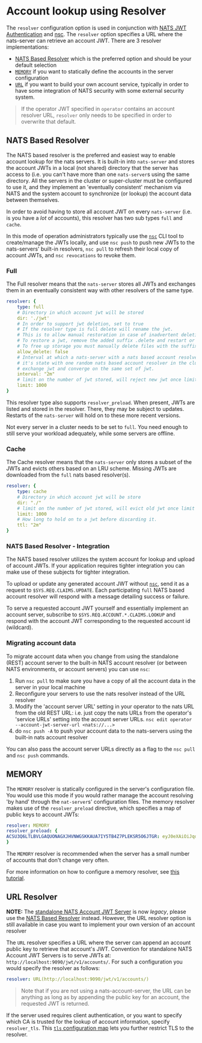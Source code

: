 # Account lookup using Resolver

The `resolver` configuration option is used in conjunction with [NATS JWT Authentication](./) and [nsc](../../../../nats-tools/nsc/). The `resolver` option specifies a URL where the nats-server can retrieve an account JWT. There are 3 resolver implementations:

* [NATS Based Resolver](resolver.md#nats-based-resolver) which is the preferred option and should be your default selection
* [`MEMORY`](resolver.md#MEMORY) if you want to statically define the accounts in the server configuration
* [`URL`](resolver.md#URL-Resolver) if you want to build your own account service, typically in order to have some integration of NATS security with some external security system.

> If the operator JWT specified in `operator` contains an account resolver URL, `resolver` only needs to be specified in order to overwrite that default.

## NATS Based Resolver

The NATS based resolver is the preferred and easiest way to enable account lookup for the nats servers. It is built-in into `nats-server` and stores the account JWTs in a local (not shared) directory that the server has access to (i.e. you can't have more than one `nats-server`s using the same directory. All the servers in the cluster or super-cluster must be configured to use it, and they implement an 'eventually consistent' mechanism via NATS and the system account to synchronize (or lookup) the account data between themselves.

In order to avoid having to store all account JWT on every `nats-server` (i.e. is you have a _lot_ of accounts), this resolver has two sub types `full` and `cache`.

In this mode of operation administrators typically use the [`nsc`](../../../../nats-tools/nsc/) CLI tool to create/manage the JWTs locally, and use `nsc push` to push new JWTs to the nats-servers' built-in resolvers, `nsc pull` to refresh their local copy of account JWTs, and `nsc revocations` to revoke them.

### Full

The Full resolver means that the `nats-server` stores all JWTs and exchanges them in an eventually consistent way with other resolvers of the same type.

```yaml
resolver: {
    type: full
    # Directory in which account jwt will be stored
    dir: './jwt'
    # In order to support jwt deletion, set to true
    # If the resolver type is full delete will rename the jwt.
    # This is to allow manual restoration in case of inadvertent deletion.
    # To restore a jwt, remove the added suffix .delete and restart or send a reload signal.
    # To free up storage you must manually delete files with the suffix .delete.
    allow_delete: false
    # Interval at which a nats-server with a nats based account resolver will compare
    # it's state with one random nats based account resolver in the cluster and if needed,
    # exchange jwt and converge on the same set of jwt.
    interval: "2m"
    # limit on the number of jwt stored, will reject new jwt once limit is hit.
    limit: 1000
}
```

This resolver type also supports `resolver_preload`. When present, JWTs are listed and stored in the resolver. There, they may be subject to updates. Restarts of the `nats-server` will hold on to these more recent versions.

Not every server in a cluster needs to be set to `full`. You need enough to still serve your workload adequately, while some servers are offline.

### Cache

The Cache resolver means that the `nats-server` only stores a subset of the JWTs and evicts others based on an LRU scheme. Missing JWTs are downloaded from the `full` nats based resolver(s).

```yaml
resolver: {
    type: cache
    # Directory in which account jwt will be store
    dir: "./"
    # limit on the number of jwt stored, will evict old jwt once limit is hit.
    limit: 1000
    # How long to hold on to a jwt before discarding it. 
    ttl: "2m"
}
```

### NATS Based Resolver - Integration

The NATS based resolver utilizes the system account for lookup and upload of account JWTs. If your application requires tighter integration you can make use of these subjects for tighter integration.

To upload or update any generated account JWT without [`nsc`](../../../../nats-tools/nsc/), send it as a request to `$SYS.REQ.CLAIMS.UPDATE`. Each participating `full` NATS based account resolver will respond with a message detailing success or failure.

To serve a requested account JWT yourself and essentially implement an account server, subscribe to `$SYS.REQ.ACCOUNT.*.CLAIMS.LOOKUP` and respond with the account JWT corresponding to the requested account id (wildcard).

### Migrating account data

To migrate account data when you change from using the standalone (REST) account server to the built-in NATS account resolver (or between NATS environments, or account servers) you can use `nsc`:

1. Run `nsc pull` to make sure you have a copy of all the account data in the server in your local machine
2. Reconfigure your servers to use the nats resolver instead of the URL resolver
3. Modify the 'account server URL' setting in your operator to the nats URL from the old REST URL: i.e. just copy the nats URLs from the operator's 'service URLs' setting into the account server URLs. `nsc edit operator --account-jwt-server-url <nats://...>`
4. do `nsc push -A` to push your account data to the nats-servers using the built-in nats account resolver

You can also pass the account server URLs directly as a flag to the `nsc pull` and `nsc push` commands.

## MEMORY

The `MEMORY` resolver is statically configured in the server's configuration file. You would use this mode if you would rather manage the account resolving 'by hand' through the `nat-server`s' configuration files. The memory resolver makes use of the `resolver_preload` directive, which specifies a map of public keys to account JWTs:

```yaml
resolver: MEMORY
resolver_preload: {
ACSU3Q6LTLBVLGAQUONAGXJHVNWGSKKAUA7IY5TB4Z7PLEKSR5O6JTGR: eyJ0eXAiOiJqd3QiLCJhbGciOiJlZDI1NTE5In0.eyJqdGkiOiJPRFhJSVI2Wlg1Q1AzMlFJTFczWFBENEtTSDYzUFNNSEZHUkpaT05DR1RLVVBISlRLQ0JBIiwiaWF0IjoxNTU2NjU1Njk0LCJpc3MiOiJPRFdaSjJLQVBGNzZXT1dNUENKRjZCWTRRSVBMVFVJWTRKSUJMVTRLM1lERzNHSElXQlZXQkhVWiIsIm5hbWUiOiJBIiwic3ViIjoiQUNTVTNRNkxUTEJWTEdBUVVPTkFHWEpIVk5XR1NLS0FVQTdJWTVUQjRaN1BMRUtTUjVPNkpUR1IiLCJ0eXBlIjoiYWNjb3VudCIsIm5hdHMiOnsibGltaXRzIjp7InN1YnMiOi0xLCJjb25uIjotMSwibGVhZiI6LTEsImltcG9ydHMiOi0xLCJleHBvcnRzIjotMSwiZGF0YSI6LTEsInBheWxvYWQiOi0xLCJ3aWxkY2FyZHMiOnRydWV9fX0._WW5C1triCh8a4jhyBxEZZP8RJ17pINS8qLzz-01o6zbz1uZfTOJGvwSTS6Yv2_849B9iUXSd-8kp1iMXHdoBA
}
```

The `MEMORY` resolver is recommended when the server has a small number of accounts that don't change very often.

For more information on how to configure a memory resolver, see [this tutorial](mem\_resolver.md).

## URL Resolver

**NOTE:** The [standalone NATS Account JWT Server](../../../../nats-tools/nas/) is now _legacy_, please use the [NATS Based Resolver](resolver.md#nats-based-resolver) instead. However, the URL resolver option is still available in case you want to implement your own version of an account resolver

The `URL` resolver specifies a URL where the server can append an account public key to retrieve that account's JWT. Convention for standalone NATS Account JWT Servers is to serve JWTs at: `http://localhost:9090/jwt/v1/accounts/`. For such a configuration you would specify the resolver as follows:

```yaml
resolver: URL(http://localhost:9090/jwt/v1/accounts/)
```

> Note that if you are not using a nats-account-server, the URL can be anything as long as by appending the public key for an account, the requested JWT is returned.

If the server used requires client authentication, or you want to specify which CA is trusted for the lookup of account information, specify `resolver_tls`. This [`tls` configuration map](broken-reference) lets you further restrict TLS to the resolver.
